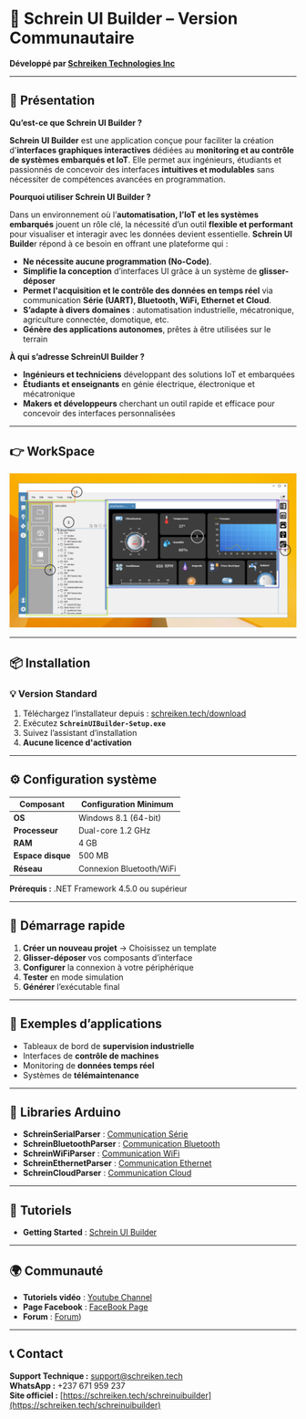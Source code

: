 # 🔸 Schrein UI Builder – Version Communautaire

**Développé par [Schreiken Technologies Inc](https://schreiken.tech)**

---

## 🎯 Présentation

**Qu’est-ce que Schrein UI Builder ?**

**Schrein UI Builder** est une application conçue pour faciliter la création d'**interfaces graphiques interactives** dédiées au **monitoring et au contrôle de systèmes embarqués et IoT**. Elle permet aux ingénieurs, étudiants et passionnés de concevoir des interfaces **intuitives et modulables** sans nécessiter de compétences avancées en programmation.

**Pourquoi utiliser Schrein UI Builder ?**

Dans un environnement où l’**automatisation, l’IoT et les systèmes embarqués** jouent un rôle clé, la nécessité d’un outil **flexible et performant** pour visualiser et interagir avec les données devient essentielle. **Schrein UI Builde**r répond à ce besoin en offrant une plateforme qui :

- **Ne nécessite aucune programmation (No-Code)**.
- **Simplifie la conception** d’interfaces UI grâce à un système de **glisser-déposer**
- **Permet l'acquisition et le contrôle des données en temps réel** via communication **Série (UART), Bluetooth, WiFi, Ethernet et Cloud**.
- **S’adapte à divers domaines** : automatisation industrielle, mécatronique, agriculture connectée, domotique, etc.
- **Génère des applications autonomes**, prêtes à être utilisées sur le terrain
 
**À qui s’adresse SchreinUI Builder ?**

- **Ingénieurs et techniciens** développant des solutions IoT et embarquées
- **Étudiants et enseignants** en génie électrique, électronique et mécatronique
- **Makers et développeurs** cherchant un outil rapide et efficace pour concevoir des interfaces personnalisées

---
## 👉 **WorkSpace**

![Schéma BLE](images/Part.png)

---
## 📦 Installation

### 💡 Version Standard
1. Téléchargez l’installateur depuis : [schreiken.tech/download](https://schreiken.tech/download)
2. Exécutez **`SchreinUIBuilder-Setup.exe`**
3. Suivez l’assistant d’installation
4. **Aucune licence d'activation**

---

## ⚙️ Configuration système

| **Composant** | **Configuration Minimum** |
|----------------|-------------|
| **OS** | Windows 8.1 (64-bit) |
| **Processeur** | Dual-core 1.2 GHz |
| **RAM** | 4 GB |
| **Espace disque** | 500 MB |
| **Réseau** | Connexion Bluetooth/WiFi |

**Prérequis :** .NET Framework 4.5.0 ou supérieur

---

## 🔧 Démarrage rapide

1. **Créer un nouveau projet** → Choisissez un template  
2. **Glisser-déposer** vos composants d’interface  
3. **Configurer** la connexion à votre périphérique  
4. **Tester** en mode simulation  
5. **Générer** l’exécutable final

---

## 🔹 Exemples d’applications

- Tableaux de bord de **supervision industrielle**  
- Interfaces de **contrôle de machines**  
- Monitoring de **données temps réel**  
- Systèmes de **télémaintenance**

---

## 📘 Libraries Arduino

- **SchreinSerialParser** : [Communication Série](https://schreiken.tech/schreinserialpaser/)
- **SchreinBluetoothParser** : [Communication Bluetooth](https://schreiken.tech/schreinbluetoothparser/)
- **SchreinWiFiParser** : [Communication WiFi](https://schreiken.tech/schreinwifiparser//)
- **SchreinEthernetParser** : [Communication Ethernet](https://schreiken.tech/schreinethernetparser/)
- **SchreinCloudParser** : [Communication Cloud](https://schreiken.tech/schreincloudparser/)

---
## 🚀 Tutoriels

- **Getting Started** : [Schrein UI Builder](https://schreiken.tech/category/schreinuibuilder/)
---

## 🌍 Communauté

- **Tutoriels vidéo** : [Youtube Channel](https://www.youtube.com/@SchreinUIBuilder/)
- **Page Facebook** : [FaceBook Page](https://web.facebook.com/SchreinUIBuilder/)
- **Forum** : [Forum](https://schreiken.tech/forum/))

---

## 📞 Contact

**Support Technique :** support@schreiken.tech  
**WhatsApp :** +237 671 959 237  
**Site officiel :** [https://schreiken.tech/schreinuibuilder](https://schreiken.tech/schreinuibuilder)
  

